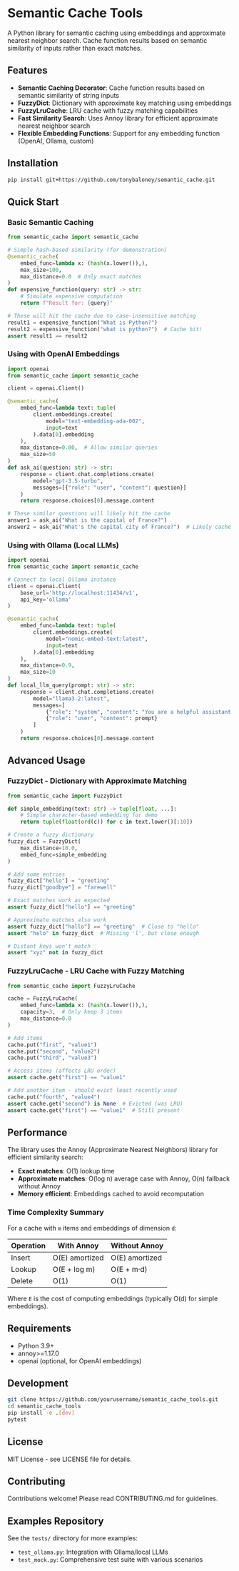 # Semantic Cache Tools

A Python library for semantic caching using embeddings and approximate nearest neighbor search. Cache function results based on semantic similarity of inputs rather than exact matches.

## Features

- **Semantic Caching Decorator**: Cache function results based on semantic similarity of string inputs
- **FuzzyDict**: Dictionary with approximate key matching using embeddings
- **FuzzyLruCache**: LRU cache with fuzzy matching capabilities
- **Fast Similarity Search**: Uses Annoy library for efficient approximate nearest neighbor search
- **Flexible Embedding Functions**: Support for any embedding function (OpenAI, Ollama, custom)

## Installation

```bash
pip install git+https://github.com/tonybaloney/semantic_cache.git
```

## Quick Start

### Basic Semantic Caching

```python
from semantic_cache import semantic_cache

# Simple hash-based similarity (for demonstration)
@semantic_cache(
    embed_func=lambda x: (hash(x.lower()),),
    max_size=100,
    max_distance=0.0  # Only exact matches
)
def expensive_function(query: str) -> str:
    # Simulate expensive computation
    return f"Result for: {query}"

# These will hit the cache due to case-insensitive matching
result1 = expensive_function("What is Python?")
result2 = expensive_function("what is python?")  # Cache hit!
assert result1 == result2
```

### Using with OpenAI Embeddings

```python
import openai
from semantic_cache import semantic_cache

client = openai.Client()

@semantic_cache(
    embed_func=lambda text: tuple(
        client.embeddings.create(
            model="text-embedding-ada-002",
            input=text
        ).data[0].embedding
    ),
    max_distance=0.80,  # Allow similar queries
    max_size=50
)
def ask_ai(question: str) -> str:
    response = client.chat.completions.create(
        model="gpt-3.5-turbo",
        messages=[{"role": "user", "content": question}]
    )
    return response.choices[0].message.content

# These similar questions will likely hit the cache
answer1 = ask_ai("What is the capital of France?")
answer2 = ask_ai("What's the capital city of France?")  # Likely cache hit
```

### Using with Ollama (Local LLMs)

```python
import openai
from semantic_cache import semantic_cache

# Connect to local Ollama instance
client = openai.Client(
    base_url='http://localhost:11434/v1',
    api_key='ollama'
)

@semantic_cache(
    embed_func=lambda text: tuple(
        client.embeddings.create(
            model="nomic-embed-text:latest",
            input=text
        ).data[0].embedding
    ),
    max_distance=0.9,
    max_size=10
)
def local_llm_query(prompt: str) -> str:
    response = client.chat.completions.create(
        model="llama3.2:latest",
        messages=[
            {"role": "system", "content": "You are a helpful assistant."},
            {"role": "user", "content": prompt}
        ]
    )
    return response.choices[0].message.content
```

## Advanced Usage

### FuzzyDict - Dictionary with Approximate Matching

```python
from semantic_cache import FuzzyDict

def simple_embedding(text: str) -> tuple[float, ...]:
    # Simple character-based embedding for demo
    return tuple(float(ord(c)) for c in text.lower()[:10])

# Create a fuzzy dictionary
fuzzy_dict = FuzzyDict(
    max_distance=10.0,
    embed_func=simple_embedding
)

# Add some entries
fuzzy_dict["hello"] = "greeting"
fuzzy_dict["goodbye"] = "farewell"

# Exact matches work as expected
assert fuzzy_dict["hello"] == "greeting"

# Approximate matches also work
assert fuzzy_dict["hallo"] == "greeting"  # Close to "hello"
assert "helo" in fuzzy_dict  # Missing 'l', but close enough

# Distant keys won't match
assert "xyz" not in fuzzy_dict
```

### FuzzyLruCache - LRU Cache with Fuzzy Matching

```python
from semantic_cache import FuzzyLruCache

cache = FuzzyLruCache(
    embed_func=lambda x: (hash(x.lower()),),
    capacity=3,  # Only keep 3 items
    max_distance=0.0
)

# Add items
cache.put("first", "value1")
cache.put("second", "value2")
cache.put("third", "value3")

# Access items (affects LRU order)
assert cache.get("first") == "value1"

# Add another item - should evict least recently used
cache.put("fourth", "value4")
assert cache.get("second") is None  # Evicted (was LRU)
assert cache.get("first") == "value1"  # Still present
```

## Performance

The library uses the Annoy (Approximate Nearest Neighbors) library for efficient similarity search:

- **Exact matches**: O(1) lookup time
- **Approximate matches**: O(log n) average case with Annoy, O(n) fallback without Annoy
- **Memory efficient**: Embeddings cached to avoid recomputation

### Time Complexity Summary

For a cache with `m` items and embeddings of dimension `d`:

| Operation | With Annoy | Without Annoy |
|-----------|------------|---------------|
| Insert    | O(E) amortized | O(E) amortized |
| Lookup    | O(E + log m) | O(E + m·d) |
| Delete    | O(1) | O(1) |

Where `E` is the cost of computing embeddings (typically O(d) for simple embeddings).

## Requirements

- Python 3.9+
- annoy>=1.17.0
- openai (optional, for OpenAI embeddings)

## Development

```bash
git clone https://github.com/yourusername/semantic_cache_tools.git
cd semantic_cache_tools
pip install -e .[dev]
pytest
```

## License

MIT License - see LICENSE file for details.

## Contributing

Contributions welcome! Please read CONTRIBUTING.md for guidelines.

## Examples Repository

See the `tests/` directory for more examples:
- `test_ollama.py`: Integration with Ollama/local LLMs
- `test_mock.py`: Comprehensive test suite with various scenarios

